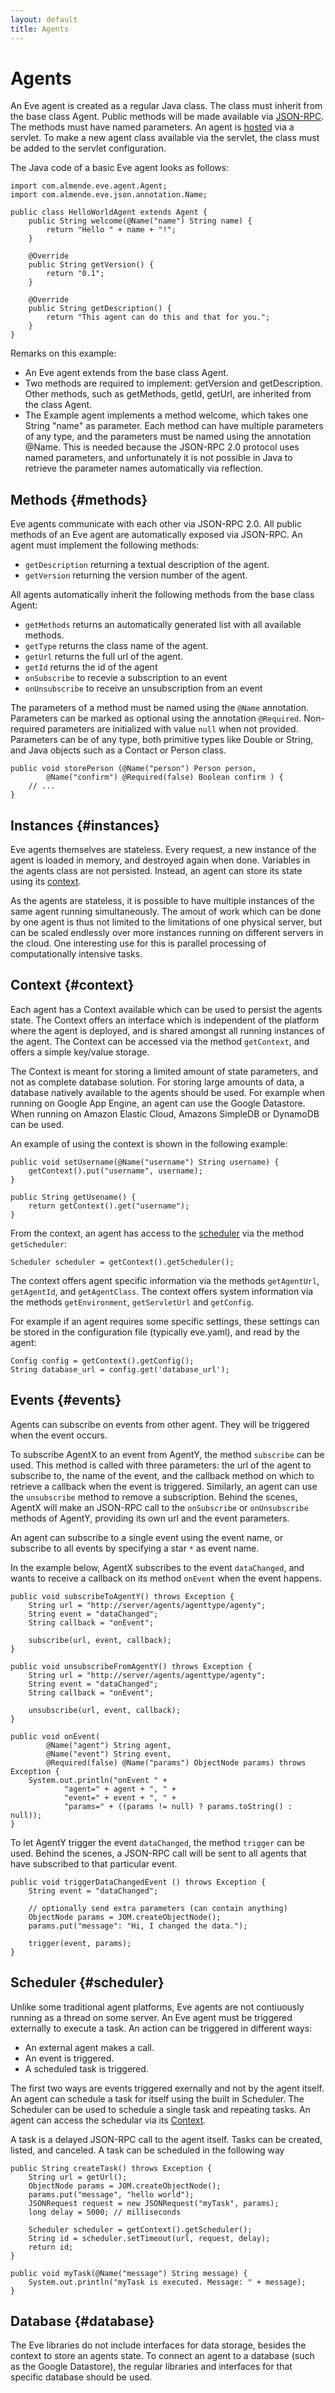 ```yaml
---
layout: default
title: Agents
---
```


# Agents

An Eve agent is created as a regular Java class. 
The class must inherit from the base class Agent. 
Public methods will be made available via [JSON-RPC](protocol.html).
The methods must have named parameters.
An agent is [hosted](java_hosting.html) via a servlet. 
To make a new agent class available via the servlet, 
the class must be added to the servlet configuration.

The Java code of a basic Eve agent looks as follows:

    import com.almende.eve.agent.Agent;
    import com.almende.eve.json.annotation.Name;

    public class HelloWorldAgent extends Agent {
        public String welcome(@Name("name") String name) {
            return "Hello " + name + "!";
        }
        
        @Override
        public String getVersion() {
            return "0.1";
        }
        
        @Override
        public String getDescription() {
            return "This agent can do this and that for you.";
        }    
    }

Remarks on this example:

-  An Eve agent extends from the base class Agent.
-  Two methods are required to implement: getVersion and getDescription.
   Other methods, such as getMethods, getId, getUrl, are inherited from the 
   class Agent.
-  The Example agent implements a method welcome, which takes one String 
   "name" as parameter. Each method can have multiple parameters of any type,
   and the parameters must be named using the annotation @Name. 
   This is needed because the JSON-RPC 2.0 protocol uses named parameters, 
   and unfortunately it is not possible in Java to retrieve the parameter names 
   automatically via reflection.


## Methods {#methods}

Eve agents communicate with each other via JSON-RPC 2.0. 
All public methods of an Eve agent are automatically exposed via JSON-RPC.
An agent must implement the following methods:

- `getDescription` returning a textual description of the agent. 
- `getVersion` returning the version number of the agent.

All agents automatically inherit the following methods from the base class Agent:

- `getMethods` returns an automatically generated list with all available methods.
- `getType` returns the class name of the agent.
- `getUrl` returns the full url of the agent.
- `getId` returns the id of the agent
- `onSubscribe` to recevie a subscription to an event
- `onUnsubscribe` to receive an unsubscription from an event

The parameters of a method must be named using the `@Name` annotation.
Parameters can be marked as optional using the annotation `@Required`. 
Non-required parameters are initialized with value `null` when not provided.
Parameters can be of any type, both primitive types like Double or String, 
and Java objects such as a Contact or Person class.

    public void storePerson (@Name("person") Person person, 
            @Name("confirm") @Required(false) Boolean confirm ) {
        // ...
    }


## Instances {#instances}

Eve agents themselves are stateless. Every request, a new instance of the agent 
is loaded in memory, and destroyed again when done. Variables in the agents
class are not persisted. Instead, an agent can store its state using its 
[context](#context).

As the agents are stateless, it is possible to have multiple instances 
of the same agent running simultaneously. The amout of work which can be done
by one agent is thus not limited to the limitations of one physical server,
but can be scaled endlessly over more instances running on different servers
in the cloud. 
One interesting use for this is parallel processing of computationally 
intensive tasks.


## Context {#context}

Each agent has a Context available which can be used to persist the agents state.
The Context offers an interface which is independent of the platform where the 
agent is deployed, and is shared amongst all running instances of the agent.
The Context can be accessed via the method `getContext`, and offers a simple
key/value storage. 

The Context is meant for storing a limited amount of state parameters, 
and not as complete database solution. For storing large amounts of data,
a database natively available to the agents should be used. For example when 
running on Google App Engine, an agent can use the Google Datastore. When running 
on Amazon Elastic Cloud, Amazons SimpleDB or DynamoDB can be used.


An example of using the context is shown in the following example:

    public void setUsername(@Name("username") String username) {
        getContext().put("username", username);
    }
    
    public String getUsename() {
        return getContext().get("username");
    }

From the context, an agent has access to the [scheduler](#scheduler) via the 
method `getScheduler`:

    Scheduler scheduler = getContext().getScheduler();

The context offers agent specific information via the methods `getAgentUrl`, 
`getAgentId`, and `getAgentClass`. 
The context offers system information via the methods `getEnvironment`,
`getServletUrl` and `getConfig`. 

For example if an agent requires some specific settings, 
these settings can be stored in the configuration file (typically eve.yaml),
and read by the agent:

    Config config = getContext().getConfig();
    String database_url = config.get('database_url');


## Events {#events}

Agents can subscribe on events from other agent.
They will be triggered when the event occurs.

To subscribe AgentX to an event from AgentY, the method `subscribe` can be used.
This method is called with three parameters: the url of the agent
to subscribe to, the name of the event, and the callback method on which to
retrieve a callback when the event is triggered. Similarly, an agent can use
the `unsubscribe` method to remove a subscription.
Behind the scenes, AgentX will make an JSON-RPC call to the `onSubscribe` or
`onUnsubscribe` methods of AgentY, providing its own url and the event parameters.

An agent can subscribe to a single event using the event name,
or subscribe to all events by specifying a star `*` as event name.


In the example below, AgentX subscribes to the event `dataChanged`, and wants
to receive a callback on its method `onEvent` when the event happens.

    public void subscribeToAgentY() throws Exception {
        String url = "http://server/agents/agenttype/agenty";
        String event = "dataChanged";
        String callback = "onEvent";

        subscribe(url, event, callback);
    }

    public void unsubscribeFromAgentY() throws Exception {
        String url = "http://server/agents/agenttype/agenty";
        String event = "dataChanged";
        String callback = "onEvent";

        unsubscribe(url, event, callback);
    }

    public void onEvent(
            @Name("agent") String agent,
            @Name("event") String event, 
            @Required(false) @Name("params") ObjectNode params) throws Exception {
        System.out.println("onEvent " +
                "agent=" + agent + ", " +
                "event=" + event + ", " +
                "params=" + ((params != null) ? params.toString() : null));
    }

To let AgentY trigger the event `dataChanged`, the method `trigger` can be used.
Behind the scenes, a JSON-RPC call will be sent to all agents that have
subscribed to that particular event.

    public void triggerDataChangedEvent () throws Exception {
        String event = "dataChanged";

        // optionally send extra parameters (can contain anything)
        ObjectNode params = JOM.createObjectNode();
        params.put("message": "Hi, I changed the data.");

        trigger(event, params);
    }




## Scheduler {#scheduler}

Unlike some traditional agent platforms, Eve agents are not contiuously running
as a thread on some server. An Eve agent must be triggered externally
to execute a task. An action can be triggered in different ways:

- An external agent makes a call.
- An event is triggered.
- A scheduled task is triggered.

The first two ways are events triggered exernally and not by the agent itself. 
An agent can schedule a task for itself using the built in Scheduler.
The Scheduler can be used to schedule a single task and repeating tasks.
An agent can access the schedular via its [Context](#context).

A task is a delayed JSON-RPC call to the agent itself. 
Tasks can be created, listed, and canceled.
A task can be scheduled in the following way 

    public String createTask() throws Exception {
        String url = getUrl();
        ObjectNode params = JOM.createObjectNode();
        params.put("message", "hello world");
        JSONRequest request = new JSONRequest("myTask", params);
        long delay = 5000; // milliseconds
        
        Scheduler scheduler = getContext().getScheduler();
        String id = scheduler.setTimeout(url, request, delay);
        return id;
    }
    
    public void myTask(@Name("message") String message) {
        System.out.println("myTask is executed. Message: " + message);
    }



## Database {#database}

The Eve libraries do not include interfaces for data storage, 
besides the context to store an agents state.
To connect an agent to a database (such as the Google Datastore),
the regular libraries and interfaces for that specific database should be used.

